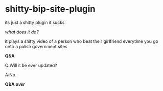 # shitty-bip-site-plugin
its just a shitty plugin it sucks

_what does it do?_

it plays a shitty video of a person who beat their girlfriend everytime you go onto a polish government sites

**Q&A**

Q:Will it be ever updated?

A:No.

**Q&A _over_**
